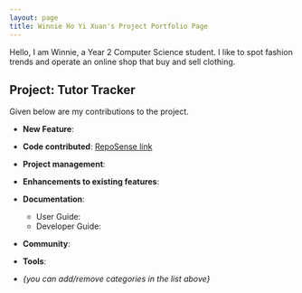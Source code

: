 ```yaml
---
layout: page
title: Winnie Ho Yi Xuan's Project Portfolio Page
---
```


Hello, I am Winnie, a Year 2 Computer Science student. I like to spot fashion trends and operate an online shop that buy and sell clothing.

## Project: Tutor Tracker

Given below are my contributions to the project.

* **New Feature**:
* **Code contributed**: [RepoSense link]()
* **Project management**:
* **Enhancements to existing features**:
* **Documentation**:
    * User Guide:
    * Developer Guide:
* **Community**:
* **Tools**:

* _{you can add/remove categories in the list above}_
